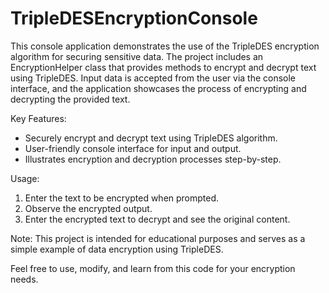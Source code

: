 # TripleDESEncryptionConsole
This console application demonstrates the use of the TripleDES encryption algorithm for securing sensitive data. The project includes an EncryptionHelper class that provides methods to encrypt and decrypt text using TripleDES. Input data is accepted from the user via the console interface, and the application showcases the process of encrypting and decrypting the provided text.

Key Features:
- Securely encrypt and decrypt text using TripleDES algorithm.
- User-friendly console interface for input and output.
- Illustrates encryption and decryption processes step-by-step.

Usage:
1. Enter the text to be encrypted when prompted.
2. Observe the encrypted output.
3. Enter the encrypted text to decrypt and see the original content.

Note: This project is intended for educational purposes and serves as a simple example of data encryption using TripleDES.

Feel free to use, modify, and learn from this code for your encryption needs.

